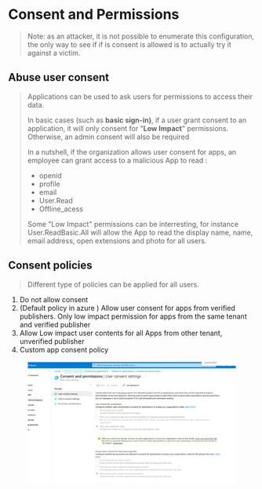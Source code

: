 # Consent and Permissions

> Note: as an attacker, it is not possible to enumerate this configuration, the only way to see if if is consent is allowed is to actually try it against a victim.&#x20;

## Abuse user consent

> Applications can be used to ask users for permissions to access their data.
>
> In basic cases (such as **basic sign-in)**, if a user grant consent to an application, it will only consent for "**Low Impact**" permissions. Otherwise, an admin consent will also be required
>
> In a nutshell, if the organization allows user consent for apps, an employee can grant access to a malicious App to read :&#x20;
>
> * openid
> * profile
> * email
> * User.Read
> * Offline\_acess
>
> Some "Low Impact" permissions can be interresting, for instance User.ReadBasic.All will allow the App to read the display name, name, email address, open extensions and photo for all users.
>
>

## Consent policies

> Different type of policies can be applied for all users.

1. Do not allow consent
2. (Default policy in azure ) Allow user consent for apps from verified publishers. Only low impact permission for apps from the same tenant and verified publisher
3. Allow Low impact user contents for all Apps from other tenant, unverified publisher
4. Custom app consent policy

<figure><img src="../../../../.gitbook/assets/image (2).png" alt=""><figcaption></figcaption></figure>
